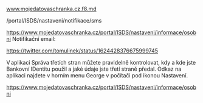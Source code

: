 www.mojedatovaschranka.cz.f8.md


/portal/ISDS/nastaveni/notifikace/sms


https://www.mojedatovaschranka.cz/portal/ISDS/nastaveni/informace/osobni
Notifikační email:






https://twitter.com/tomulinek/status/1624428376675999745







V aplikaci Správa třetích stran můžete pravidelně kontrolovat, kdy a kde jste Bankovní IDentitu použil a jaké údaje jste třetí straně předal. Odkaz na aplikaci najdete v horním menu George v počítači pod ikonou Nastavení.




https://www.mojedatovaschranka.cz/portal/ISDS/nastaveni/informace/osobni





